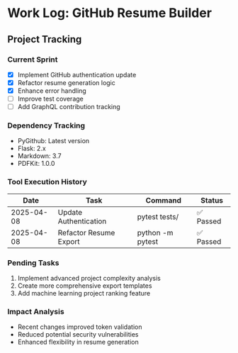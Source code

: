 # Work Log: GitHub Resume Builder

## Project Tracking

### Current Sprint
- [x] Implement GitHub authentication update
- [x] Refactor resume generation logic
- [x] Enhance error handling
- [ ] Improve test coverage
- [ ] Add GraphQL contribution tracking

### Dependency Tracking
- PyGithub: Latest version
- Flask: 2.x
- Markdown: 3.7
- PDFKit: 1.0.0

### Tool Execution History
| Date | Task | Command | Status |
|------|------|---------|--------|
| 2025-04-08 | Update Authentication | pytest tests/ | ✅ Passed |
| 2025-04-08 | Refactor Resume Export | python -m pytest | ✅ Passed |

### Pending Tasks
1. Implement advanced project complexity analysis
2. Create more comprehensive export templates
3. Add machine learning project ranking feature

### Impact Analysis
- Recent changes improved token validation
- Reduced potential security vulnerabilities
- Enhanced flexibility in resume generation
